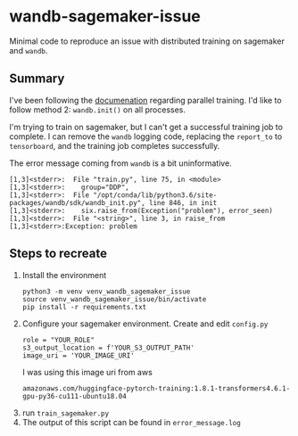 # wandb-sagemaker-issue

Minimal code to reproduce an issue with distributed training on 
sagemaker and `wandb`.

## Summary
I've been following the 
[documenation](https://docs.wandb.ai/guides/track/advanced/distributed-training) 
regarding parallel training. I'd like to follow method 2: `wandb.init()` 
on all processes.

I'm trying to train on sagemaker, but I can't get a 
successful training job to complete. 
I can remove the `wandb` logging code, replacing 
the `report_to` to `tensorboard`, and the training job completes successfully.

The error message coming from `wandb` is a bit uninformative.
```
[1,3]<stderr>:  File "train.py", line 75, in <module>
[1,3]<stderr>:    group="DDP",
[1,3]<stderr>:  File "/opt/conda/lib/python3.6/site-packages/wandb/sdk/wandb_init.py", line 846, in init
[1,3]<stderr>:    six.raise_from(Exception("problem"), error_seen)
[1,3]<stderr>:  File "<string>", line 3, in raise_from
[1,3]<stderr>:Exception: problem
```

## Steps to recreate

1. Install the environment
   ```
   python3 -m venv venv_wandb_sagemaker_issue
   source venv_wandb_sagemaker_issue/bin/activate
   pip install -r requirements.txt
   ```
2. Configure your sagemaker environment. Create and edit `config.py`
   ```
   role = "YOUR_ROLE"
   s3_output_location = f'YOUR_S3_OUTPUT_PATH'
   image_uri = 'YOUR_IMAGE_URI'
   ```
   I was using this image uri from aws
   ```
   amazonaws.com/huggingface-pytorch-training:1.8.1-transformers4.6.1-gpu-py36-cu111-ubuntu18.04
   ```
3. run `train_sagemaker.py`
4. The output of this script can be found in `error_message.log`